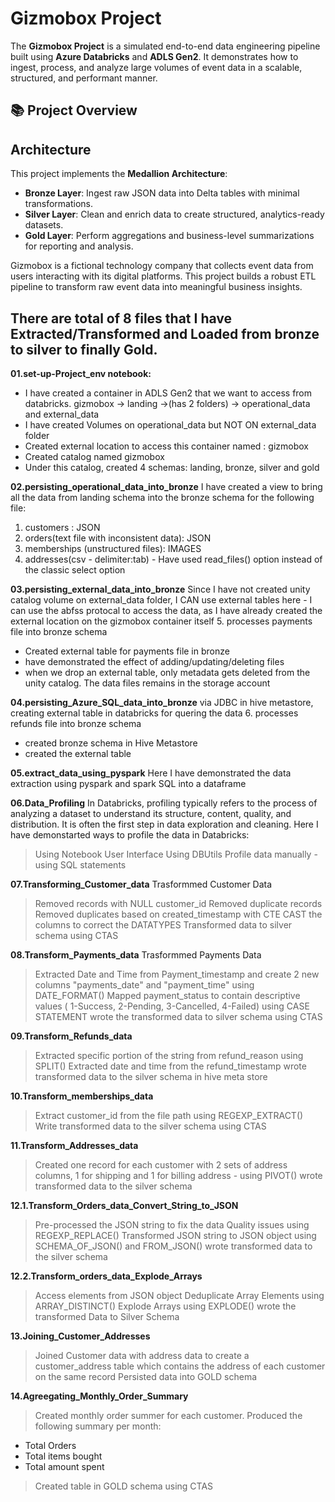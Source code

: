 # Gizmobox Project

The **Gizmobox Project** is a simulated end-to-end data engineering pipeline built using **Azure Databricks** and **ADLS Gen2**. It demonstrates how to ingest, process, and analyze large volumes of event data in a scalable, structured, and performant manner.

## 📚 Project Overview
## Architecture

This project implements the **Medallion Architecture**:

- **Bronze Layer**: Ingest raw JSON data into Delta tables with minimal transformations.
- **Silver Layer**: Clean and enrich data to create structured, analytics-ready datasets.
- **Gold Layer**: Perform aggregations and business-level summarizations for reporting and analysis.

Gizmobox is a fictional technology company that collects event data from users interacting with its digital platforms. This project builds a robust ETL pipeline to transform raw event data into meaningful business insights.

## There are total of 8 files that I have Extracted/Transformed and Loaded from bronze to silver to finally Gold. 
**01.set-up-Project_env notebook:**
- I have created a container in ADLS Gen2 that we want to access from databricks. gizmobox -> landing ->(has 2 folders) -> operational_data and external_data
- I have created Volumes on operational_data but NOT ON external_data folder
- Created external location to access this container named : gizmobox
- Created catalog named gizmobox
- Under this catalog, created 4 schemas: landing, bronze, silver and gold

**02.persisting_operational_data_into_bronze**
I have created a view to bring all the data from landing schema into the bronze schema for the following file:
1. customers : JSON
2. orders(text file with inconsistent data): JSON
3. memberships (unstructured files): IMAGES
4. addresses(csv - delimiter:tab) - Have used read_files() option instead of the classic select option

**03.persisting_external_data_into_bronze**
Since I have not created unity catalog volume on external_data folder, I CAN use external tables here - I can use the abfss protocal to access the data, as I have already created the external location on the gizmobox container itself
5. processes payments file into bronze schema
- Created external table for payments file in bronze
- have demonstrated the effect of adding/updating/deleting files
- when we drop an external table, only metadata gets deleted from the unity catalog. The data files remains in the storage account

**04.persisting_Azure_SQL_data_into_bronze**
 via JDBC in hive metastore, creating external table in databricks for quering the data
 6. processes refunds file into bronze schema
 - created bronze schema in Hive Metastore
 - created the external table

**05.extract_data_using_pyspark**
   Here I have demonstrated the data extraction using pyspark and spark SQL into a dataframe

**06.Data_Profiling**
 In Databricks, profiling typically refers to the process of analyzing a dataset to understand its structure, content, quality, and distribution. It is often the first step in data exploration and cleaning. Here I have demonstarted ways to profile the data in Databricks:
> Using Notebook User Interface
> Using DBUtils
> Profile data manually - using SQL statements

**07.Transforming_Customer_data**
Trasformmed Customer Data
> Removed records with NULL customer_id
> Removed duplicate records
> Removed duplicates based on created_timestamp with CTE
> CAST the columns to correct the DATATYPES
> Transformed data to silver schema using CTAS

**08.Transform_Payments_data**
Trasformmed Payments Data
> Extracted Date and Time from Payment_timestamp and create 2 new columns "payments_date" and "payment_time" using DATE_FORMAT()
> Mapped payment_status to contain descriptive values ( 1-Success, 2-Pending, 3-Cancelled, 4-Failed) using CASE STATEMENT
> wrote the transformed data to silver schema using CTAS

**09.Transform_Refunds_data**
> Extracted specific portion of the string from refund_reason using SPLIT()
> Extracted date and time from the refund_timestamp
> wrote transformed data to the silver schema in hive meta store

**10.Transform_memberships_data**
> Extract customer_id from the file path using REGEXP_EXTRACT()
> Write transformed data to the silver schema using CTAS

**11.Transform_Addresses_data**
> Created one record for each customer with 2 sets of address columns, 1 for shipping and 1 for billing address - using PIVOT()
> wrote transformed data to the silver schema

**12.1.Transform_Orders_data_Convert_String_to_JSON**
> Pre-processed the JSON string to fix the data Quality issues using REGEXP_REPLACE()
> Transformed JSON string to JSON object using SCHEMA_OF_JSON() and FROM_JSON()
> wrote transformed data to the silver schema

**12.2.Transform_orders_data_Explode_Arrays**
> Access elements from JSON object
> Deduplicate Array Elements using ARRAY_DISTINCT()
> Explode Arrays using EXPLODE()
> wrote the transformed Data to Silver Schema

**13.Joining_Customer_Addresses**
> Joined Customer data with address data to create a customer_address table which contains the address of each customer on the same record
> Persisted data into GOLD schema

**14.Agreegating_Monthly_Order_Summary**
> Created monthly order summer for each customer. Produced the following summary per month:
  - Total Orders
  - Total items bought
  - Total amount spent
> Created table in GOLD schema using CTAS
